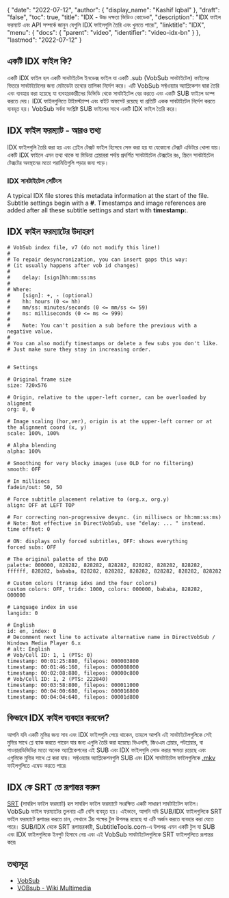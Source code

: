 {
  "date": "2022-07-12",
  "author": {
    "display_name": "Kashif Iqbal"
  },
  "draft": "false",
  "toc": true,
  "title": "IDX - উচ্চ দক্ষতা ভিডিও কোডেক",
  "description": "IDX ফাইল ফরম্যাট এবং API সম্পর্কে জানুন যেগুলি IDX ফাইলগুলি তৈরি এবং খুলতে পারে৷",
  "linktitle": "IDX",
  "menu": {
    "docs": {
      "parent": "video",
      "identifier": "video-idx-bn"
    }
  },
  "lastmod": "2022-07-12"
}

## একটি IDX ফাইল কি?

একটি IDX ফাইল হল একটি সাবটাইটেল ইনডেক্স ফাইল যা একটি .sub (VobSub সাবটাইটেল) ফাইলের ভিতরে সাবটাইটেলের জন্য মেটাডেটা তথ্যের তালিকা নির্দেশ করে। এটি VobSub সফ্টওয়্যার অ্যাপ্লিকেশন দ্বারা তৈরি এবং ব্যবহার করা হয়েছে যা ব্যবহারকারীদের ডিভিডি থেকে সাবটাইটেল বের করতে এবং একটি SUB ফাইলে ডাম্প করতে দেয়। IDX ফাইলগুলিতে টাইমস্ট্যাম্প এবং বাইট অফসেট রয়েছে যা প্রতিটি একক সাবটাইটেল নির্দেশ করতে ব্যবহৃত হয়। VobSub সর্বদা সংশ্লিষ্ট SUB ফাইলের সাথে একটি IDX ফাইল তৈরি করে।

## IDX ফাইল ফরম্যাট - আরও তথ্য

IDX ফাইলগুলি তৈরি করা হয় এবং প্লেইন টেক্সট ফাইল হিসেবে সেভ করা হয় যা যেকোনো টেক্সট এডিটরে খোলা যায়। একটি IDX ফাইলে এমন তথ্য থাকে যা মিডিয়া প্লেয়াররা পর্দায় প্রদর্শিত সাবটাইটেল টেক্সটের রঙ, স্ক্রিনে সাবটাইটেল টেক্সটের অবস্থানের মতো পরামিতিগুলি পড়ার জন্য পড়ে।

### IDX সাবটাইটেল সেটিংস

A typical IDX file stores this metadata information at the start of the file. Subtitle settings begin with a **#**. Timestamps and image references are added after all these subtitle settings and start with **timestamp:**.

## IDX ফাইল ফরম্যাটের উদাহরণ

```
# VobSub index file, v7 (do not modify this line!)
#
# To repair desyncronization, you can insert gaps this way:
# (it usually happens after vob id changes)
#
#	 delay: [sign]hh:mm:ss:ms
#
# Where:
#	 [sign]: +, - (optional)
#	 hh: hours (0 <= hh)
#	 mm/ss: minutes/seconds (0 <= mm/ss <= 59)
#	 ms: milliseconds (0 <= ms <= 999)
#
#	 Note: You can't position a sub before the previous with a negative value.
#
# You can also modify timestamps or delete a few subs you don't like.
# Just make sure they stay in increasing order.


# Settings

# Original frame size
size: 720x576

# Origin, relative to the upper-left corner, can be overloaded by aligment
org: 0, 0

# Image scaling (hor,ver), origin is at the upper-left corner or at the alignment coord (x, y)
scale: 100%, 100%

# Alpha blending
alpha: 100%

# Smoothing for very blocky images (use OLD for no filtering)
smooth: OFF

# In millisecs
fadein/out: 50, 50

# Force subtitle placement relative to (org.x, org.y)
align: OFF at LEFT TOP

# For correcting non-progressive desync. (in millisecs or hh:mm:ss:ms)
# Note: Not effective in DirectVobSub, use "delay: ... " instead.
time offset: 0

# ON: displays only forced subtitles, OFF: shows everything
forced subs: OFF

# The original palette of the DVD
palette: 000000, 828282, 828282, 828282, 828282, 828282, 828282, ffffff, 828282, bababa, 828282, 828282, 828282, 828282, 828282, 828282

# Custom colors (transp idxs and the four colors)
custom colors: OFF, tridx: 1000, colors: 000000, bababa, 828282, 000000

# Language index in use
langidx: 0

# English
id: en, index: 0
# Decomment next line to activate alternative name in DirectVobSub / Windows Media Player 6.x
# alt: English
# Vob/Cell ID: 1, 1 (PTS: 0)
timestamp: 00:01:25:880, filepos: 000003800
timestamp: 00:01:46:160, filepos: 000008000
timestamp: 00:02:08:880, filepos: 00000c800
# Vob/Cell ID: 1, 2 (PTS: 222840)
timestamp: 00:03:58:800, filepos: 000011000
timestamp: 00:04:00:680, filepos: 000016800
timestamp: 00:04:04:640, filepos: 00001d800
```

## কিভাবে IDX ফাইল ব্যবহার করবেন?

আপনি যদি একটি মুভির জন্য সাব এবং IDX ফাইলগুলি পেয়ে থাকেন, তাহলে আপনি এই সাবটাইটেলগুলিকে সেই মুভির সাথে প্লে ব্যাক করতে পারেন যার জন্য এগুলি তৈরি করা হয়েছে৷ ভিএলসি, জিওএম প্লেয়ার, পটপ্লেয়ার, বা পাওয়ারডিভিডির মতো অনেক অ্যাপ্লিকেশনের এই SUB এবং IDX ফাইলগুলি লোড করার ক্ষমতা রয়েছে এবং এগুলিকে মুভির সাথে প্লে করা যায়। সফ্টওয়্যার অ্যাপ্লিকেশনগুলি SUB এবং IDX সাবটাইটেল ফাইলগুলিকে [.mkv](/video/mkv/) ফাইলগুলিতে এম্বেড করতে পারে৷

## IDX কে SRT তে রূপান্তর করুন

[SRT](/video/srt/) (সাবরিপ ফাইল ফরম্যাট) হল সাবরিপ ফাইল ফরম্যাটে সংরক্ষিত একটি সাধারণ সাবটাইটেল ফাইল। VobSub ফাইল ফরম্যাটের তুলনায় এটি বেশি ব্যবহৃত হয়। এইভাবে, আপনি যদি SUB/IDX ফাইলগুলিকে SRT ফাইল ফরম্যাটে রূপান্তর করতে চান, সেখানে 3য় পক্ষের টুল উপলব্ধ রয়েছে যা এটি অর্জন করতে ব্যবহার করা যেতে পারে। SUB/IDX থেকে SRT রূপান্তরকারী, SubtitleTools.com-এ উপলব্ধ এমন একটি টুল যা SUB এবং IDX ফাইলগুলিকে ইনপুট হিসাবে নেয় এবং এই VobSub সাবটাইটেলগুলিকে SRT ফাইলগুলিতে রূপান্তর করে৷

## তথ্যসূত্র

 * [VobSub](https://www.videohelp.com/software/VobSub)
 * [VOBsub - Wiki Multimedia](https://wiki.multimedia.cx/index.php?title=VOBsub)

